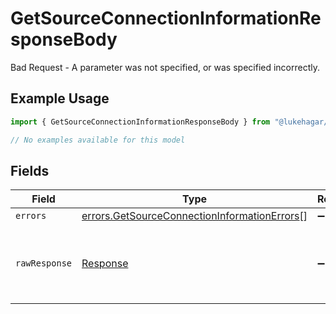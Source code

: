 # GetSourceConnectionInformationResponseBody

Bad Request - A parameter was not specified, or was specified incorrectly.

## Example Usage

```typescript
import { GetSourceConnectionInformationResponseBody } from "@lukehagar/plexjs/sdk/models/errors";

// No examples available for this model
```

## Fields

| Field                                                                                                               | Type                                                                                                                | Required                                                                                                            | Description                                                                                                         |
| ------------------------------------------------------------------------------------------------------------------- | ------------------------------------------------------------------------------------------------------------------- | ------------------------------------------------------------------------------------------------------------------- | ------------------------------------------------------------------------------------------------------------------- |
| `errors`                                                                                                            | [errors.GetSourceConnectionInformationErrors](../../../sdk/models/errors/getsourceconnectioninformationerrors.md)[] | :heavy_minus_sign:                                                                                                  | N/A                                                                                                                 |
| `rawResponse`                                                                                                       | [Response](https://developer.mozilla.org/en-US/docs/Web/API/Response)                                               | :heavy_minus_sign:                                                                                                  | Raw HTTP response; suitable for custom response parsing                                                             |